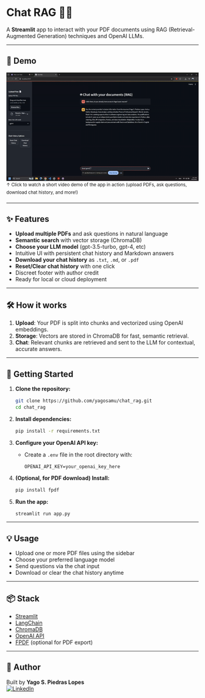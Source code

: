 # Chat RAG 📄🤖

A **Streamlit** app to interact with your PDF documents using RAG (Retrieval-Augmented Generation) techniques and OpenAI LLMs.

---

## 🚀 Demo
![Demonstração do aplicativo](assets/chat_rag_demo-gif.gif)
<sup>↑ Click to watch a short video demo of the app in action (upload PDFs, ask questions, download chat history, and more!)</sup>

---

## ✨ Features

- **Upload multiple PDFs** and ask questions in natural language
- **Semantic search** with vector storage (ChromaDB)
- **Choose your LLM model** (gpt-3.5-turbo, gpt-4, etc)
- Intuitive UI with persistent chat history and Markdown answers
- **Download your chat history** as `.txt`, `.md`, or `.pdf`
- **Reset/Clear chat history** with one click
- Discreet footer with author credit
- Ready for local or cloud deployment

---

## 🛠️ How it works

1. **Upload**: Your PDF is split into chunks and vectorized using OpenAI embeddings.
2. **Storage**: Vectors are stored in ChromaDB for fast, semantic retrieval.
3. **Chat**: Relevant chunks are retrieved and sent to the LLM for contextual, accurate answers.

---

## 🏁 Getting Started

1. **Clone the repository:**
   ```bash
   git clone https://github.com/yagosamu/chat_rag.git
   cd chat_rag
   ```

2. **Install dependencies:**
   ```bash
   pip install -r requirements.txt
   ```

3. **Configure your OpenAI API key:**
   - Create a `.env` file in the root directory with:
     ```
     OPENAI_API_KEY=your_openai_key_here
     ```

4. **(Optional, for PDF download) Install:**
   ```bash
   pip install fpdf
   ```

5. **Run the app:**
   ```bash
   streamlit run app.py
   ```

---

## 💡 Usage

- Upload one or more PDF files using the sidebar
- Choose your preferred language model
- Send questions via the chat input
- Download or clear the chat history anytime

---

## 📦 Stack

- [Streamlit](https://streamlit.io/)
- [LangChain](https://www.langchain.com/)
- [ChromaDB](https://www.trychroma.com/)
- [OpenAI API](https://platform.openai.com/)
- [FPDF](https://pyfpdf.github.io/) (optional for PDF export)

---

## 👤 Author

Built by **Yago S. Piedras Lopes**  
[![LinkedIn](https://img.shields.io/badge/LinkedIn-blue?logo=linkedin)](https://www.linkedin.com/in/yagolopes/)


